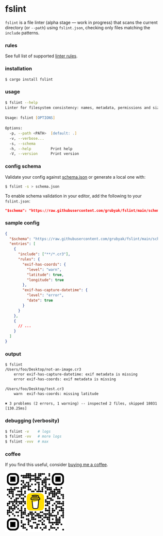 # fslint

`fslint` is a file linter (alpha stage — work in progress) that scans the current directory (or `--path`) using `fslint.json`, checking only files matching the `include` patterns.

### rules

See full list of supported [linter rules](./linter-rules.md).

### installation

```zsh
$ cargo install fslint
```

### usage

```zsh
$ fslint --help
Linter for filesystem consistency: names, metadata, permissions and sizes.

Usage: fslint [OPTIONS]

Options:
  -p, --path <PATH>  [default: .]
  -v, --verbose...
  -s, --schema
  -h, --help         Print help
  -V, --version      Print version
```

### config schema

Validate your config against [schema.json](https://raw.githubusercontent.com/grubyak/fslint/main/schema.json) or generate a local one with:

```zsh
$ fslint -s > schema.json
```

<!-- [schemastore](https://www.schemastore.org/fslint.json) -->

To enable schema validation in your editor, add the following to your `fslint.json`:

```json
"$schema": "https://raw.githubusercontent.com/grubyak/fslint/main/schema.json"
```

### sample config

```json
{
  "$schema": "https://raw.githubusercontent.com/grubyak/fslint/main/schema.json",
  "entries": [
    {
      "include": ["**/*.cr3"],
      "rules": {
        "exif-has-coords": {
          "level": "warn",
          "latitude": true,
          "longitude": true
        },
        "exif-has-capture-datetime": {
          "level": "error",
          "date": true
        }
      }
    },
    {
      // ...
    }
  ]
}
```

### output

```
$ fslint
/Users/foo/Desktop/not-an-image.cr3
    error exif-has-capture-datetime: exif metadata is missing
    error exif-has-coords: exif metadata is missing

/Users/foo/Desktop/test.cr3
    warn  exif-has-coords: missing latitude

✖ 3 problems (2 errors, 1 warning) -- inspected 2 files, skipped 18031 [130.25ms]
```

### debugging (verbosity)

```zsh
$ fslint -v    # logs
$ fslint -vv   # more logs
$ fslint -vvv  # max
```

### coffee

If you find this useful, consider [buying me a coffee](https://coff.ee/grubyak).

<a href="https://coff.ee/grubyak">
  <img src="bmc.png" alt="buy me a coffee" width="200"/>
</a>
